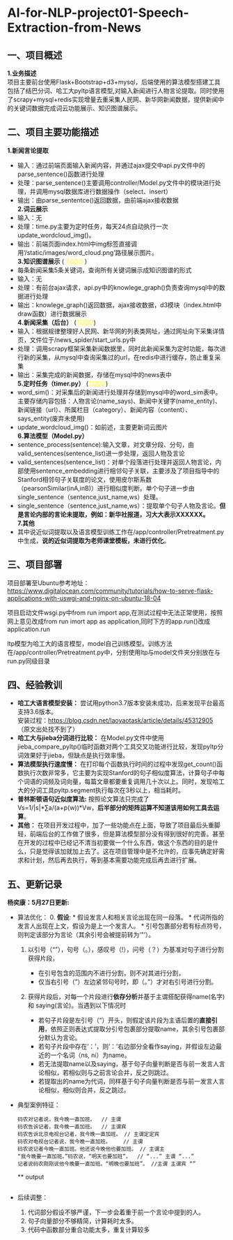 # AI-for-NLP-project01-Speech-Extraction-from-News

## 一、项目概述

**1.业务描述**  
项目主要前台使用Flask+Bootstrap+d3+mysql，后端使用的算法模型搭建工具包括了结巴分词、哈工大pyltp语言模型,对输入新闻进行人物言论提取。同时使用了scrapy+mysql+redis实现增量去重采集人民网、新华网新闻数据，提供新闻中的关键词数据完成词云功能展示、知识图谱展示。

## 二、项目主要功能描述

**1.新闻言论提取**  
+ 输入：通过前端页面输入新闻内容，并通过ajax提交中api.py文件中的parse_sentence()函数进行处理  
+ 处理：parse_sentence()主要调用controller/Model.py文件中的模块进行处理，并调用mysql数据库进行数据操作（select、insert）  
+ 输出：由parse_sententce()返回数据，由前端ajax接收数据  
**2.词云展示**  
+ 输入：无  
+ 处理：time.py主要为定时任务，每天24点自动执行一次update_wordcloud_img()。  
+ 输出：前端页面index.html中img标签直接调用‘/static/images/word_cloud.png’路径展示图片。  
**3.知识图谱展示** (<a style='color:yellow'> *TODO* </a>)   
+ 每条新闻采集5条关键词，查询所有关键词展示成知识图谱的形式  
+ 输入：无  
+ 处理：有前台ajax请求，api.py中的knowlege_graph()负责查询mysql中的数据进行处理
+ 输出：knowlege_graph()返回数据，ajax接收数据，d3模块（index.html中draw函数）进行数据展示  
**4.新闻采集（后台）**  (<a style='color:yellow'>*TODO*</a>)
+ 输入：根据规律整理好人民网、新华网的列表类网址，通过网址向下采集详情页，文件位于/news_spider/start_urls.py中  
+ 处理：调用scrapy框架采集新闻数据里，同时此新闻采集为定时功能，每次进行新的采集，从mysql中查询采集过的url，在redis中进行缓存，防止重复采集  
+ 输出：采集完成的新闻数据，存储在mysql中的news表中  
**5.定时任务（timer.py）** (<a style='color:yellow'>*TODO*</a>) 
+ word_sim()：对采集后的新闻进行处理并存储到mysql中的word_sim表中。主要存储内容包括：人物言论(name_says)、新闻中关键字(name_entity)、新闻链接（url）、所属栏目（category）、新闻内容（content）、says_entity(废弃未使用)  
+ update_wordcloud_img()：如前述，主要更新词云图片  
**6.算法模型（Model.py）**  
+ sentence_process(sentence):输入文章，对文章分段、分句，由valid_sentences(sentence_list)进一步处理，返回人物及言论
+ valid_sentences(sentence_list)：对单个段落进行处理并返回人物言论，内部使用sentence_embedding进行相邻句子关联，主要涉及了项目指导中的Stanford相邻句子关联度的论文，使用皮尔斯系数（pearsonSimilar(inA,inB)）进行相似度判断。单个句子进一步由single_sentence（sentence,just_name,ws）处理。
+ single_sentence（sentence,just_name,ws）：提取单个句子人物及言论。**但是言论内部的言论未提取，例如：新华社报道，习大大表示XXXXXX。**  
**7.其他**
+ 其中说近似词提取以及语言模型训练工作在/app/controller/Pretreatment.py中生成，**说的近似词提取为老师课堂模板，未进行优化**。

## 三、项目部署

项目部署至Ubuntu参考地址：https://www.digitalocean.com/community/tutorials/how-to-serve-flask-applications-with-uswgi-and-nginx-on-ubuntu-18-04

项目启动文件wsgi.py中from run import app,在测试过程中无法正常使用，按照网上意见改成from run imort app as application,同时下方的app.run()改成application.run

ltp模型为哈工大的语言模型，model自己训练模型。训练方法在/app/controller/Pretreatment.py中，分别使用ltp与model文件夹分别放在与run.py同级目录

## 四、经验教训

+ **哈工大语言模型安装：** 尝试用python3.7版本安装未成功，后来发现平台最高支持3.6版本。  
安装过程：https://blog.csdn.net/laoyaotask/article/details/45312905 （原文出处找不到了）
+ **哈工大与jieba分词进行比较：** 在Model.py文件中使用jieba_compare_pyltp()临时函数对两个工具交叉功能进行比较，发现pyltp分词效果好于jieba，但缺点是执行效率慢。
+ **算法模型执行速度慢：** 在打印每个函数执行时间的过程中发现get_count()函数执行次数非常多，它主要为实现Stanford的句子相似度算法，计算句子中每个词语的词频及词向量，每篇文章都要重复调用几十次以上。同时，发现哈工大的分词工具pyltp.segment执行每次在3秒以上，相当耗时。
+ **普林斯顿语句近似度算法:** 按照论文算法只完成了Vs=1/|s|*∑a/(a+p(w))*Vw，**后半部分的矩阵运算不知道该用如何工具去运算**。
+ **其他：** 在项目开发过程中，加了一些功能点在上面，导致了项目最后头重脚轻，前端后台的工作做了很多，但是算法模型部分没有得到很好的完善。甚至在开发的过程中已经记不清当初要做一个什么东西，做这个东西的目的是什么，只是觉得该加就加上去了。这在项目管理中是不允许的，应事先确定好需求和计划，然后再去执行，等到基本需要功能完成后再去进行扩展。

## 五、更新记录

**杨奕康：5月27日更新:**
* 算法优化：
    0. **假设**: 
        * 假设发言人和相关言论出现在同一段落。
        * 代词所指的发言人出现在上文，假设为是上一个发言人。
        * 引号包裹部分若有标点符号，则判定该部分为言论（其余引号会被提前转为‘"’）。
    
    1. 以引号（“”），句号（。），感叹号（!），问号（？）为基准对句子进行分割获得片段，
        * 在引号包含的范围内不进行分割，则不对其进行分割，
        * 仅当右引号（”）左边紧邻句号时，即（。”）才对右引号进行分割。
        
    2. 获得片段后，对每一个片段进行**依存分析**并基于主谓搭配获得name(名字)和 saying(言论)。当遇到以下情况时
        * 若句子片段是左引号（“）开头，则假定该片段为主语后置的**直接引用**，依照正则表达式提取分引号包裹部分提取name，其余引号包裹部分默认为言论。
        * 若句子片段中存在‘：’，则‘：’右边部分全看作saying，并假设左边最近的一个名词（ns, ni）为name。
        * 若无法提取name以及saying，基于句子向量判断是否与前一发言人言论相似，若相似则与之前言论合并，反之则跳过。
        * 若提取出的name为代词，同样基于句子向量判断是否与前一发言人言论相似，相似则合并，反之跳过。
* 典型案例特征：
    ```
    码农对记者说，我今晚一直加班。  // 主谓 
    码农告诉记者，我今晚一直加班。  // 主谓宾
    码农告诉北京电视台记者，我今晚一直加班。 // 主谓定定宾
    码农对电视台记者说，我今晚一直加班。    // 主谓
    码农说记者今晚一直加班。他还说今晚他也要加班。 // 主谓主
    “我今晚要一直加班。”码农说，“明天也要加班”。  // “...” 主谓 “...”
    记者说码农刚刚说他今晚要一直加班。“明晚也要加班”。 //主谓 主谓宾 “” 
    ```

    ** output
    ```
    
    ```
* 后续调整：
    1. 代词部分假设不够严谨，下一步会着重于前一个言论中提到的人。
    2. 句子向量部分不够精简，计算耗时太多。
    3. 代码中函数部分重合功能太多，重复计算较多